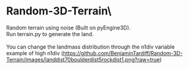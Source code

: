 # Random-3D-Terrain\
Random terrain using noise (Built on pyEngine3D).\
Run terrain.py to generate the land.\
\
You can change the landmass distribution through the n1div variable\
example of high n1div (https://github.com/BenjaminTardiff/Random-3D-Terrain/images/landdist70boulderdist5rockdist1.png?raw=true)
